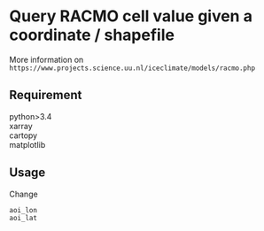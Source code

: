 # Query RACMO cell value given a coordinate / shapefile


More information on ```https://www.projects.science.uu.nl/iceclimate/models/racmo.php```


## Requirement

python>3.4<br>
xarray<br>
cartopy<br>
matplotlib<br>



## Usage
Change 
```python
aoi_lon
aoi_lat

```

